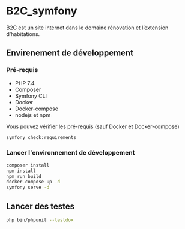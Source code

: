 # B2C_symfony

B2C est un site internet dans le domaine rénovation et l’extension d’habitations.

## Envirenement de développement

### Pré-requis

-   PHP 7.4
-   Composer
-   Symfony CLI
-   Docker
-   Docker-compose
-   nodejs et npm

Vous pouvez vérifier les pré-requis (sauf Docker et Docker-compose)

```bash
symfony check:requirements
```

### Lancer l'environnement de développement

```bash
composer install
npm install
npm run build
docker-compose up -d
symfony serve -d
```

## Lancer des testes

```bash
php bin/phpunit --testdox
```
